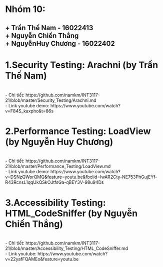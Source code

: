 <h1>Nhóm 10:</h1>
<h2>+ Trần Thế Nam - 16022413</br>
+ Nguyễn Chiến Thắng</br>
+ NguyễnHuy Chương - 16022402</br></h2>
<h1>1.Security Testing: Arachni (by Trần Thế Nam)</h1></br>
  - Chi tiết: https://github.com/namkm/INT3117-21/blob/master/Security_Testing/Arachni.md</br>
  - Link youtube demo: https://www.youtube.com/watch?v=F84S_kaxpho&t=86s</br>
<h1>2.Performance Testing: LoadView (by Nguyễn Huy Chương)</h1></br>
  - Chi tiết: https://github.com/namkm/INT3117-21/blob/master/Performance_Testing/LoadView.md</br>
  - Link youtube demo: https://www.youtube.com/watch?v=DSNzQWorQMQ&feature=youtu.be&fbclid=IwAR2Cty-NE753PhGujEYf-R43RcnsL1qqUkQSkOJtfsGa-qBEY3V-98u94Ds</br>
<h1>3.Accessibility Testing: HTML_CodeSniffer (by Nguyễn Chiến Thắng)</h1></br>
  - Chi tiết: https://github.com/namkm/INT3117-21/blob/master/Accessibility_Testing/HTML_CodeSniffer.md</br>
  - Link youtube: https://www.youtube.com/watch?v=22yafFQAMEo&feature=youtu.be</br>
